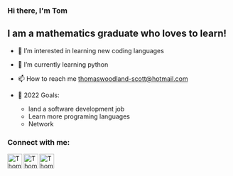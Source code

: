 ### Hi there, I'm Tom

## I am a mathematics graduate who loves to learn!

- 👀 I’m interested in learning new coding languages 
- 🌱 I’m currently learning python
- 📫 How to reach me thomaswoodland-scott@hotmail.com
- 🥅 2022 Goals: 

  - land a software development job
  - Learn more programing languages
  - Network 



### Connect with me:


[<img align="left" alt="Thomas Woodland-Scott | LinkedIn" width="33px" src="https://cdn.jsdelivr.net/npm/simple-icons@v3/icons/linkedin.svg" />][linkedin]
[<img align="left" alt="Thomas Woodland-Scott | Instagram" width="33px" src="https://cdn.jsdelivr.net/npm/simple-icons@v3/icons/instagram.svg" />][instagram]
[<img align="left" alt="Thomas Woodland-Scott | Facebook" width="33px" src="https://cdn.jsdelivr.net/npm/simple-icons@3.13.0/icons/facebook.svg" />][facebook]

<br />

[linkedin]: https://www.linkedin.com/in/thomas-woodland-scott-9589b1182/
[instagram]: https://www.instagram.com/tom.woody97/
[facebook]:  https://www.facebook.com/tom.woodlandscott/
